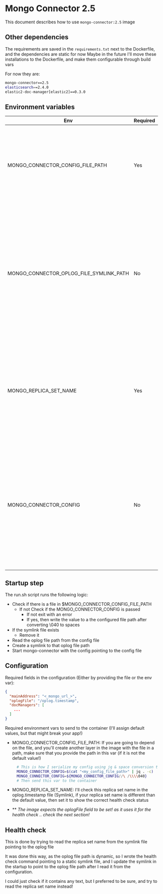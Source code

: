 # Mongo Connector 2.5

This document describes how to use `mongo-connector:2.5` image

## Other dependencies

The requirements are saved in the `requirements.txt` next to the Dockerfile, and the dependencies are static for now
Maybe in the future I'll move these installations to the Dockerfile, and make them configurable through build vars

For now they are:

```bash
mongo-connector==2.5
elasticsearch==2.4.0
elastic2-doc-manager[elastic2]==0.3.0
```

## Environment variables

| Env | Required | Default | Description |
|-----|----------|---------|-------------|
| MONGO_CONNECTOR_CONFIG_FILE_PATH | Yes | /mongo-connector.config.json | Configuration file path - Update this if you are going to save the file in another layer on top of the image, and the path is different than the default one! |
| MONGO_CONNECTOR_OPLOG_FILE_SYMLINK_PATH | No | /symlink-oplog.timestamp | Symlink file to mongo connector oplog timestamp file (used for health check) - This will be used internally to point to the dynamic oplog file path, and the container will check the symlink for health check (You don't have to change this!) |
| MONGO_REPLICA_SET_NAME | Yes | rs0 | Replica set name, used in the health check command in the container, by grepping it from the oplog file! - change this is the default replica set name is different than yours |
| MONGO_CONNECTOR_CONFIG | No | - | This is the other way of providing configuration to the image, is by sending it to a serialized json string in this var [If your config contains spaces, convert them to \040 in the string, and they'll be converted back to spaces in the startup] |

## Startup step

The run.sh script runs the following logic:

- Check if there is a file in $MONGO_CONNECTOR_CONFIG_FILE_PATH
  - If not Check if the MONGO_CONNECTOR_CONFIG is passed
    - If not exit with an error
    - If yes, then write the value to a the configured file path after converting \040 to spaces
- If the symlink file exists
  - Remove it
- Read the oplog file path from the config file
- Create a symlink to that oplog file path
- Start mongo-connector with the config pointing to the config file

## Configuration

Required fields in the configuration (Either by providing the file or the env var):

```json
{
  "mainAddress": "<_mongo_url_>",
  "oplogFile": "/oplog.timestamp",
  "docManagers": [
    ...
  ]
}
```

Required environment vars to send to the container (I'll assign default values, but that might break your app!)

- MONGO_CONNECTOR_CONFIG_FILE_PATH: If you are going to depend on the file, and you'll create another layer in the image with the file in a path, make sure that you provide the path in this var (if it is not the default value!)
  ```bash
    # This is how I serialize my config using jq & space conversion to \040
    MONGO_CONNECTOR_CONFIG=$(cat "<my_config_file_path>" | jq . -c)
    MONGO_CONNECTOR_CONFIG=${MONGO_CONNECTOR_CONFIG//\ /\\\\040}
    # Then send this var to the container
  ```

- MONGO_REPLICA_SET_NAME: I'll check this replica set name in the oplog.timestamp file (Symlink), if your replica set name is different than the default value, then set it to show the correct health check status

- ** _The image expects the oplogFile field to be set! as it uses it for the health check .. check the next section!_

## Health check

This is done by trying to read the replica set name from the symlink file pointing to the oplog file

It was done this way, as the oplog file path is dynamic, so I wrote the health check command pointing to a static symlink file, and I update the symlink in the startup to point to the oplog file path after I read it from the configuration.

I could just check if it contains any text, but I preferred to be sure, and try to read the replica set name instead!
